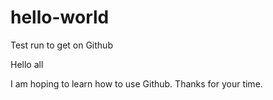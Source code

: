# hello-world
Test run to get on Github

Hello all

I am hoping to learn how to use Github.
Thanks for your time. 
